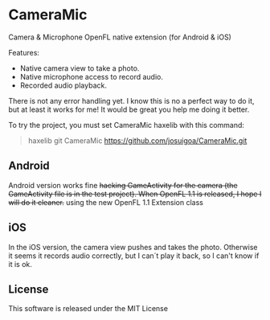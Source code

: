 CameraMic
=========

Camera &amp; Microphone OpenFL native extension (for Android & iOS)

Features:
 * Native camera view to take a photo.
 * Native microphone access to record audio.
 * Recorded audio playback.


There is not any error handling yet. I know this is no a perfect way to do it, but at least it works for me! It would be great you help me doing it better.

To try the project, you must set CameraMic haxelib with this command:

> haxelib git CameraMic https://github.com/josuigoa/CameraMic.git


Android
-------
Android version works fine ~~hacking GameActivity for the camera (the GameActivity file is in the test project). When OpenFL 1.1 is released, I hope I will do it cleaner.~~ using the new OpenFL 1.1 Extension class

iOS
---
In the iOS version, the camera view pushes and takes the photo. Otherwise it seems it records audio correctly, but I can´t play it back, so I can't know if it is ok.

License
---
This software is released under the MIT License
